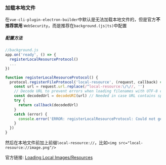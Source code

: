 ### 加载本地文件
在`vue-cli-plugin-electron-builder`中默认是无法加载本地文件的，但是官方**不推荐禁用** `WebSecurity`，而是推荐在`background.(js|ts)`中配置

##### 配置方法

```javascript
//background.js
app.on('ready', () => {
  registerLocalResourceProtocol()
  ...
})

function registerLocalResourceProtocol() {
  protocol.registerFileProtocol('local-resource', (request, callback) => {
    const url = request.url.replace(/^local-resource:\/\//, '')
    // Decode URL to prevent errors when loading filenames with UTF-8 chars or chars like "#"
    const decodedUrl = decodeURI(url) // Needed in case URL contains spaces
    try {
      return callback(decodedUrl)
    }
    catch (error) {
      console.error('ERROR: registerLocalResourceProtocol: Could not get file path:', error)
    }
  })
}
```

然后在本地文件前加上前缀`local-resource://`，比如`<img src="local-resource://image.png"/>`

官方链接: [Loading Local Images/Resources](https://github.com/nklayman/vue-cli-plugin-electron-builder/blob/master/docs/guide/security.md)

